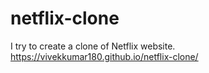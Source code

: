 # netflix-clone
I try to create a clone of Netflix website.
https://vivekkumar180.github.io/netflix-clone/
